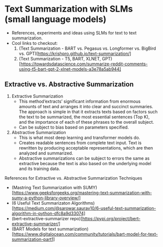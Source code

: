 # Text Summarization with SLMs (small language models)
* References, experiments and ideas using SLMs for text to text summarization.
* Cool links to checkout:
  1. (Text Summarization - BART vs. Pegasus vs. Longformer vs. BigBird vs. GPT)[https://krishpro.github.io/text-summarization/]
  2. (Text Summarization - T5, BART, XLNET, GPT)[https://towardsdatascience.com/summarize-reddit-comments-using-t5-bart-gpt-2-xlnet-models-a3e78a5ab944]


## Extractive vs. Abstractive Summarization
1. Extractive Summarization
   * This method‘extracts’ significant information from enormous amounts of text and arranges it into clear and succinct summaries. The approach is simple in that it extracts texts based on factors such the text to be summarized, the most essential sentences (Top K), and the importance of each of these phrases to the overall subject.
   * Can be subject to bias based on parameters specified.
2. Abstractive Summarization
   * This is what most deep learning and transformer models do.
   * Creates readable sentences from complete text input. Text is rewritten by producing acceptable representations, which are then analyzed and summarized.
   * Abstractive summarizations can be subject to errors the same as extractive because the text is also based on the underlying model and its training data.
  
References for Extractive vs. Abstractive Summarization Techniques
* (Mastring Text Summarization with SUMY)[https://www.geeksforgeeks.org/mastering-text-summarization-with-sumy-a-python-library-overview/]
* (6 Useful Text Summarizaton Algorithms)[https://medium.com/@sarowar.saurav10/6-useful-text-summarization-algorithm-in-python-dfc8a9d33074]
* (bert-extractive-summarizer repo)[https://pypi.org/project/bert-extractive-summarizer/]
* (BART Models for text summarization)[https://www.digitalocean.com/community/tutorials/bart-model-for-text-summarization-part1]
